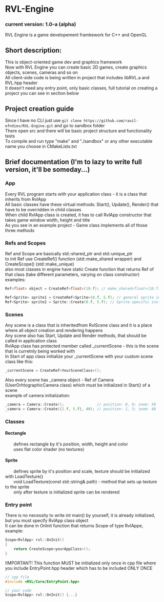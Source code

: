 # RVL-Engine

### current version: 1.0-a (alpha)

RVL Engine is a game developement framkework for C++ and OpenGL

## Short description:
This is object-oriented game dev and graphics framework <br>
Now with RVL Engine you can create basic 2D games, create graphics objects, scenes, cameras and so on <br>
All client-side code is being written in project that includes libRVL.a and RVL.hpp header <br>
It doesn't need any entry point, only basic classes, full tutorial on creating a project you can see in section below

## Project creation guide
Since I have no CLI just use ```git clone https://github.com/ravil-efndiev/RVL-Engine.git``` and go to sandbox folder <br>
There open src and there will be basic project structure and functionality tests <br>
To compile and run type "make" and "./sandbox" or any other executable name you choose in CMakeLists.txt


## Brief documentation (I'm to lazy to write full version, it'll be someday...)
### App
Every RVL program starts with your application class - it is a class that inherits from RvlApp <br>
All basic classes have these virtual methods: Start(), Update(), Render() that have to be overridden in child classes <br>
When child RvlApp class is created, it has to call RvlApp constructor that takes game window width, height and title <br>
As you see in an example project - Game class implements all of those three methods <br>

### Refs and Scopes
Ref and Scope are basically std::shared_ptr and std::unique_ptr <br>
to init Ref use CreateRef<T>() function (std::make_shared wrapper) and CreateScope<T>() (std::make_unique) <br>
also most classes in engine have static Create function that returns Ref of that class (take different parameters, varying on class constructor) <br>
examples:
```cpp
Ref<float> object = CreateRef<float>(10.f); // make_shared<float>(10.f)

Ref<Sprite> sprite1 = CreateRef<Sprite>(0.f, 5.f); // general sprite initialization
Ref<Sprite> sprite2 = Sprite::Create(0.f, 5.f); // Sprite-specific initialization
```

### Scenes
Any scene is a class that is inheritedfrom RvlScene class and it is a place where all object creation and rendering happens <br>
Any scene also has Start, Update and Render methods, that should be called in application class <br>
RvlApp class has protected member called _currentScene - this is the scene that is curretnly being worked with <br>
In Start of app class initialize your _currentScene with your custom scene class like this:
```cpp
_currentScene = CreateRef<YourSceneClass>();
```
Also every scene has _camera object - Ref of Camera (UserOrhtographicCamera class) which must be initialized in Start() of a scene <br>
example of camera initialization:
```cpp
_camera = Camera::Create();               // position: 0, 0; zoom: 50
_camera = Camera::Create({1.f, 5.f}, 40); // position: 1, 5; zoom: 40 
```

### Classes
#### Rectangle
&nbsp;&nbsp;&nbsp;&nbsp;&nbsp;&nbsp; defines rectangle by it's position, width, height and color <br>
&nbsp;&nbsp;&nbsp;&nbsp;&nbsp;&nbsp; uses flat color shader (no textures) <br>
#### Sprite
&nbsp;&nbsp;&nbsp;&nbsp;&nbsp;&nbsp; defines sprite by it's position and scale, texture should be initialized with LoadTexture() <br>
&nbsp;&nbsp;&nbsp;&nbsp;&nbsp;&nbsp; void LoadTexture(const std::string& path) - method that sets up texture to the sprite <br>
&nbsp;&nbsp;&nbsp;&nbsp;&nbsp;&nbsp; only after texture is initialized sprite can be rendered

### Entry point
There is no necessity to write int main() by yourself, it is already initialized, but you must specify RvlApp class object <br>
It can be done in OnInit function that returns Scope of type RvlAppe, example:
```cpp
Scope<RvlApp> rvl::OnInit()
{
    return CreateScope<yourAppClass>();
}
```
!IMPORTANT! This function MUST be initialized only once in cpp file where you include EntryPoint.hpp header which has to be included ONLY ONCE
```cpp
// cpp file
#include <RVL/Core/EntryPoint.hpp>

// your code
Scope<RvlApp> rvl::OnInit() {...}
```
